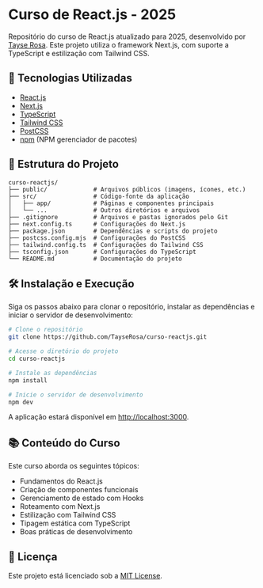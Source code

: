 # Curso de React.js - 2025

Repositório do curso de React.js atualizado para 2025, desenvolvido por [Tayse Rosa](https://github.com/TayseRosa). Este projeto utiliza o framework Next.js, com suporte a TypeScript e estilização com Tailwind CSS.

## 🚀 Tecnologias Utilizadas

- [React.js](https://reactjs.org/)
- [Next.js](https://nextjs.org/)
- [TypeScript](https://www.typescriptlang.org/)
- [Tailwind CSS](https://tailwindcss.com/)
- [PostCSS](https://postcss.org/)
- [npm](https://npm.io/) (NPM gerenciador de pacotes)

## 📁 Estrutura do Projeto

```
curso-reactjs/
├── public/             # Arquivos públicos (imagens, ícones, etc.)
├── src/                # Código-fonte da aplicação
│   ├── app/            # Páginas e componentes principais
│   └── ...             # Outros diretórios e arquivos
├── .gitignore          # Arquivos e pastas ignorados pelo Git
├── next.config.ts      # Configurações do Next.js
├── package.json        # Dependências e scripts do projeto
├── postcss.config.mjs  # Configurações do PostCSS
├── tailwind.config.ts  # Configurações do Tailwind CSS
├── tsconfig.json       # Configurações do TypeScript
└── README.md           # Documentação do projeto
```

## 🛠️ Instalação e Execução

Siga os passos abaixo para clonar o repositório, instalar as dependências e iniciar o servidor de desenvolvimento:

```bash
# Clone o repositório
git clone https://github.com/TayseRosa/curso-reactjs.git

# Acesse o diretório do projeto
cd curso-reactjs

# Instale as dependências
npm install

# Inicie o servidor de desenvolvimento
npm dev
```

A aplicação estará disponível em [http://localhost:3000](http://localhost:3000).

## 📚 Conteúdo do Curso

Este curso aborda os seguintes tópicos:

- Fundamentos do React.js
- Criação de componentes funcionais
- Gerenciamento de estado com Hooks
- Roteamento com Next.js
- Estilização com Tailwind CSS
- Tipagem estática com TypeScript
- Boas práticas de desenvolvimento

## 📄 Licença

Este projeto está licenciado sob a [MIT License](LICENSE).
